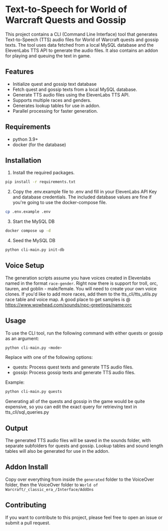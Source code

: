 # Text-to-Speech for World of Warcraft Quests and Gossip
This project contains a CLI (Command Line Interface) tool that generates Text-to-Speech (TTS) audio files for World of Warcraft quests and gossip texts. The tool uses data fetched from a local MySQL database and the ElevenLabs TTS API to generate the audio files. It also contains an addon for playing and queuing the text in game.

## Features
- Initialize quest and gossip text database
- Fetch quest and gossip texts from a local MySQL database.
- Generate TTS audio files using the ElevenLabs TTS API.
- Supports multiple races and genders.
- Generates lookup tables for use in addon.
- Parallel processing for faster generation.

## Requirements
- python 3.9+
- docker (for the database)

## Installation
1. Install the required packages.
```bash
pip install -r requirements.txt
```
2. Copy the .env.example file to .env and fill in your ElevenLabs API Key and database credentials. The included database values are fine if you're going to use the docker-compose file.
```bash
cp .env.example .env
```
3. Start the MySQL DB
```bash
docker compose up -d
```
4. Seed the MySQL DB
```bash
python cli-main.py init-db
```

## Voice Setup
The generation scripts assume you have voices created in Elevenlabs named in the format `race-gender`. Right now there is support for troll, orc, tauren, and goblin - male/female. You will need to create your own voice clones. If you'd like to add more races, add them to the tts_cli/tts_utils.py race table and voice map. A good place to get samples is @ https://www.wowhead.com/sounds/npc-greetings/name:orc 
## Usage
To use the CLI tool, run the following command with either quests or gossip as an argument:

```bash
python cli-main.py <mode>
```
Replace <mode> with one of the following options:

- quests: Process quest texts and generate TTS audio files.
- gossip: Process gossip texts and generate TTS audio files.  

Example:

```bash
python cli-main.py quests
```

Generating all of the quests and gossip in the game would be quite expensive, so you can edit the exact query for retrieving text in tts_cli/sql_queries.py
## Output
The generated TTS audio files will be saved in the sounds folder, with separate subfolders for quests and gossip. Lookup tables and sound length tables will also be generated for use in the addon. 

## Addon Install
Copy over everything from inside the `generated` folder to the VoiceOver folder, then the VoiceOver folder to `World of Warcraft/_classic_era_/Interface/AddOns`
## Contributing
If you want to contribute to this project, please feel free to open an issue or submit a pull request.